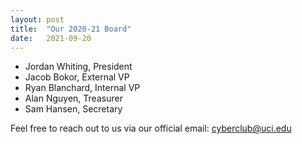 ```yaml
---
layout: post
title:  "Our 2020-21 Board"
date:   2021-09-20
---
```


<ul>
<li>Jordan Whiting, President</li>
<li>Jacob Bokor, External VP</li>
<li>Ryan Blanchard, Internal VP</li>
<li>Alan Nguyen, Treasurer</li>
<li>Sam Hansen, Secretary</li>
</ul>

Feel free to reach out to us via our official email:
 <a href="mailto:cyberclub@uci.edu">cyberclub@uci.edu</a>
